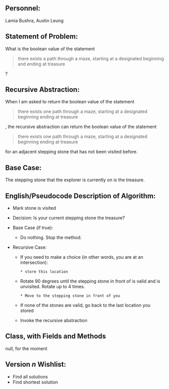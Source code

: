 ## Personnel: 
Lamia Bushra, Austin Leung

## Statement of Problem: 
What is the boolean value of the statement

>there exists a path through a maze, starting at a designated beginning and ending at treasure

?


## Recursive Abstraction: 
When I am asked to return the boolean value of the statement 

>there exists one path through a maze, starting at a designated beginning ending at treasure 

, the recursive abstraction can return the boolean value of the statement 

>there exists one path through a maze, starting at a designated beginning ending at treasure

for an adjacent stepping stone that has not been visited before.


## Base Case:
The stepping stone that the explorer is currently on is the treasure. 


## English/Pseudocode Description of Algorithm:
* Mark stone is visited

* Decision: Is your current stepping stone the treasure?

* Base Case (if true): 

   * Do nothing. Stop the method.
   
* Recursive Case:
   * If you need to make a choice (in other words, you are at an intersection):
   
         * store this location

   * Rotate 90 degrees until the stepping stone in front of is valid and is unvisited. Rotate up to 4 times.
   
         * Move to the stepping stone in front of you
         
   * If none of the stones are valid, go back to the last location you stored
   
   * Invoke the recursive abstraction


## Class, with Fields and Methods
null, for the moment


## Version *n* Wishlist:
* Find all solutions
* Find shortest solution


